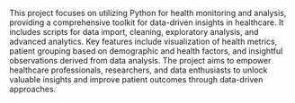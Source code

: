 This project focuses on utilizing Python for health monitoring and analysis, providing a comprehensive toolkit for data-driven insights in healthcare. It includes scripts for data import, cleaning, exploratory analysis, and advanced analytics. Key features include visualization of health metrics, patient grouping based on demographic and health factors, and insightful observations derived from data analysis. The project aims to empower healthcare professionals, researchers, and data enthusiasts to unlock valuable insights and improve patient outcomes through data-driven approaches.
